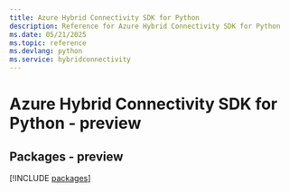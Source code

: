 ```yaml
---
title: Azure Hybrid Connectivity SDK for Python
description: Reference for Azure Hybrid Connectivity SDK for Python
ms.date: 05/21/2025
ms.topic: reference
ms.devlang: python
ms.service: hybridconnectivity
---
```

# Azure Hybrid Connectivity SDK for Python - preview
## Packages - preview
[!INCLUDE [packages](hybrid-connectivity-index.md)]